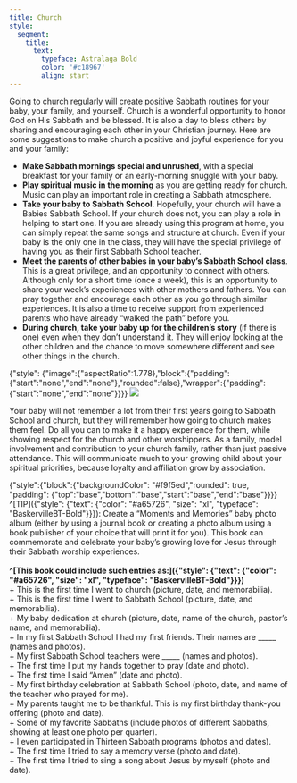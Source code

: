 ```yaml
---
title: Church
style:
  segment:
    title:
      text:
        typeface: Astralaga Bold
        color: '#c18967'
        align: start
---
```


Going to church regularly will create positive Sabbath routines for your baby, your family, and yourself. Church is a wonderful opportunity to honor God on His Sabbath and be blessed. It is also a day to bless others by sharing and encouraging each other in your Christian journey. Here are some suggestions to make church a positive and joyful experience for you and your family:

+ **Make Sabbath mornings special and unrushed**, with a special breakfast for your family or an early-morning snuggle with your baby.
+ **Play spiritual music in the morning** as you are getting ready for church. Music can play an important role in creating a Sabbath atmosphere.
+ **Take your baby to Sabbath School**. Hopefully, your church will have a Babies Sabbath School. If your church does not, you can play a role in helping to start one. If you are already using this program at home, you can simply repeat the same songs and structure at church. Even if your baby is the only one in the class, they will have the special privilege of having you as their first Sabbath School teacher.
+ **Meet the parents of other babies in your baby’s Sabbath School class**. This is a great privilege, and an opportunity to connect with others. Although only for a short time (once a week), this is an opportunity to share your week’s experiences with other mothers and fathers. You can pray together and encourage each other as you go through similar experiences. It is also a time to receive support from experienced parents who have already “walked the path” before you.
+ **During church, take your baby up for the children’s story** (if there is one) even when they don’t understand it. They will enjoy looking at the other children and the chance to move somewhere different and see other things in the church.

{"style": {"image":{"aspectRatio":1.778},"block":{"padding":{"start":"none","end":"none"},"rounded":false},"wrapper":{"padding":{"start":"none","end":"none"}}}}
![](https://sabbath-school-resources-assets.adventech.io/en/aij/2025-00-bb-pb/part-1-05-spiritual-habits-for-the-family/church.png)

Your baby will not remember a lot from their first years going to Sabbath School and church, but they will remember how going to church makes them feel. Do all you can to make it a happy experience for them, while showing respect for the church and other worshippers. As a family, model involvement and contribution to your church family, rather than just passive attendance. This will communicate much to your growing child about your spiritual priorities, because loyalty and affiliation grow by association.

{"style":{"block":{"backgroundColor": "#f9f5ed","rounded": true, "padding": {"top":"base","bottom":"base","start":"base","end":"base"}}}}
^[TIP]({"style": {"text": {"color": "#a65726", "size": "xl", "typeface": "BaskervilleBT-Bold"}}}): Create a “Moments and Memories” baby photo album (either by using a journal book or creating a photo album using a book publisher of your choice that will print it for you). This book can commemorate and celebrate your baby’s growing love for Jesus through their Sabbath worship experiences.
\
\
**^[This book could include such entries as:]({"style": {"text": {"color": "#a65726", "size": "xl", "typeface": "BaskervilleBT-Bold"}}})**\
\+ This is the first time I went to church (picture, date, and memorabilia).\
\+ This is the first time I went to Sabbath School (picture, date, and memorabilia).\
\+ My baby dedication at church (picture, date, name of the church, pastor’s name, and memorabilia).\
\+ In my first Sabbath School I had my first friends. Their names are _____ (names and photos).\
\+ My first Sabbath School teachers were _____ (names and photos).\
\+ The first time I put my hands together to pray (date and photo).\
\+ The first time I said “Amen” (date and photo).\
\+ My first birthday celebration at Sabbath School (photo, date, and name of the teacher who prayed for me).\
\+ My parents taught me to be thankful. This is my first birthday thank-you offering (photo and date).\
\+ Some of my favorite Sabbaths (include photos of different Sabbaths, showing at least one photo per quarter).\
\+ I even participated in Thirteen Sabbath programs (photos and dates).\
\+ The first time I tried to say a memory verse (photo and date).\
\+ The first time I tried to sing a song about Jesus by myself (photo and date).